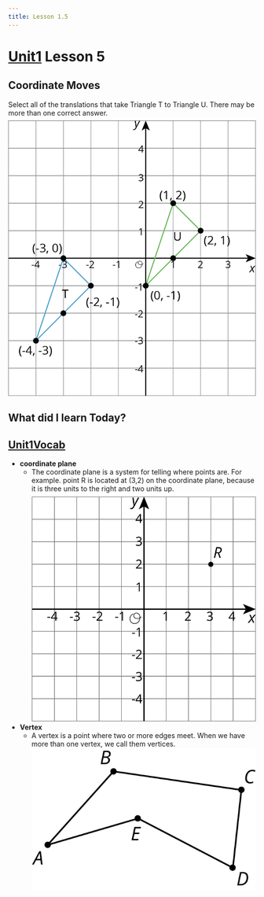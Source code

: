 ```yaml
---
title: Lesson 1.5
---
```

# [Unit1](Unit1/Unit1.md) Lesson 5
## Coordinate Moves
Select all of the translations that take Triangle T to Triangle U. There may be more than one correct answer.
![](/Unit1/attatchments/Pasted%20image%2020210902063810.png)


## What did I learn Today?

## [Unit1Vocab](Unit1/Unit1Vocab.md)
- **coordinate plane**
	- The coordinate plane is a system for telling where points are. For example. point R  is located at (3,2) on the coordinate plane, because it is three units to the right and two units up. ![](/Unit1/attatchments/Pasted%20image%2020210902063943.png)
- **Vertex**
	- A vertex is a point where two or more edges meet. When we have more than one vertex, we call them vertices. ![](/Unit1/attatchments/Pasted%20image%2020210902064038.png)